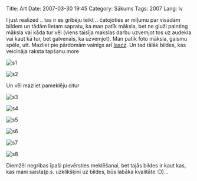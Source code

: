 Title: Art
Date: 2007-03-30 19:45
Category: Sākums
Tags: 2007
Lang: lv

I just realized .. tas ir es gribēju teikt .. čatojoties ar mīļumu par visādām bildem un tādām lietam sapratu, ka man patīk māksla, bet ne gluži painting māksla vai kāda tur vēl (viens taisīja makslas darbu uzvemjot tos uz audekla vai kaut kā tur, bet galvenais, ka uzvemjot). Man patīk foto māksla, gaismu spēle, utt. Mazliet pie pārdomām vainīgs arī [laacz][1]. Un tad tālāk bildes, kas veicināja raksta tapšanu.more

![s1][2]

![s2][3]

Un vēl mazliet pameklēju citur

![s3][4]

![s4][5]

![s5][6]

![s6][7]

![s7][8]

![s8][9]

Diemžēl negribas īpaši pievērsties meklēšanai, bet tajās bildes ir kaut kas, kas mani saista(p.s. uzklikšķini uz bildes, būs labāka kvalitāte :D)...

  [1]: http://laacz.lv/blog/2007/03/29/dazas-bildes-iz-e-pastiem/
  [2]: http://nesaprot.net/uploads/large_2007022711481484309.thumbnail.jpg
  [3]: http://nesaprot.net/uploads/malaise_de_l__orange_by_weem.thumbnail.jpg
  [4]: http://nesaprot.net/uploads/iphp.thumbnail.jpg
  [5]: http://nesaprot.net/uploads/438912817_21a1b9eb13.thumbnail.jpg
  [6]: http://nesaprot.net/uploads/102200273_f2b7309f18.thumbnail.jpg
  [7]: http://nesaprot.net/uploads/44627552_7239172823.thumbnail.jpg
  [8]: http://nesaprot.net/uploads/67235544_092d21d007.thumbnail.jpg
  [9]: http://nesaprot.net/uploads/15211720_483e8605d6.thumbnail.jpg
